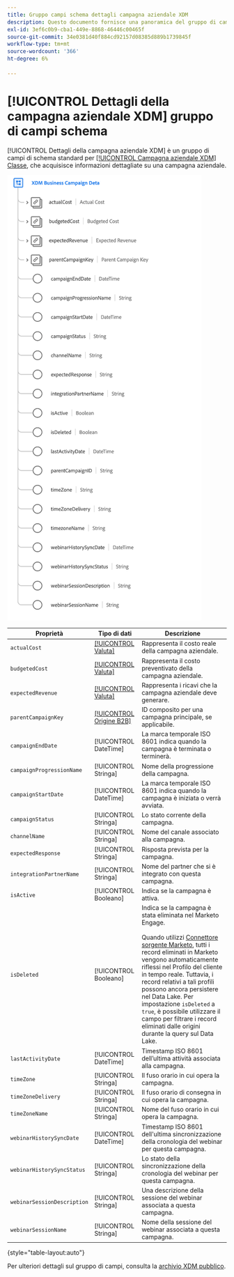 ```yaml
---
title: Gruppo campi schema dettagli campagna aziendale XDM
description: Questo documento fornisce una panoramica del gruppo di campi dello schema Dettagli campagna aziendale XDM.
exl-id: 3ef6c0b9-cba1-449e-8868-46446c00465f
source-git-commit: 34e0381d40f884cd92157d08385d889b1739845f
workflow-type: tm+mt
source-wordcount: '366'
ht-degree: 6%

---
```


# [!UICONTROL Dettagli della campagna aziendale XDM] gruppo di campi schema

[!UICONTROL Dettagli della campagna aziendale XDM] è un gruppo di campi di schema standard per [[!UICONTROL Campagna aziendale XDM] Classe](../../classes/b2b/business-campaign.md), che acquisisce informazioni dettagliate su una campagna aziendale.

![Struttura del gruppo di campi Dettagli campagna aziendale XDM visualizzato nell’interfaccia utente](../../images/field-groups/b2b/business-campaign-details.png)

| Proprietà | Tipo di dati | Descrizione |
| --- | --- | --- |
| `actualCost` | [[!UICONTROL Valuta]](../../data-types/currency.md) | Rappresenta il costo reale della campagna aziendale. |
| `budgetedCost` | [[!UICONTROL Valuta]](../../data-types/currency.md) | Rappresenta il costo preventivato della campagna aziendale. |
| `expectedRevenue` | [[!UICONTROL Valuta]](../../data-types/currency.md) | Rappresenta i ricavi che la campagna aziendale deve generare. |
| `parentCampaignKey` | [[!UICONTROL Origine B2B]](../../data-types/b2b-source.md) | ID composito per una campagna principale, se applicabile. |
| `campaignEndDate` | [!UICONTROL DateTime] | La marca temporale ISO 8601 indica quando la campagna è terminata o terminerà. |
| `campaignProgressionName` | [!UICONTROL Stringa] | Nome della progressione della campagna. |
| `campaignStartDate` | [!UICONTROL DateTime] | La marca temporale ISO 8601 indica quando la campagna è iniziata o verrà avviata. |
| `campaignStatus` | [!UICONTROL Stringa] | Lo stato corrente della campagna. |
| `channelName` | [!UICONTROL Stringa] | Nome del canale associato alla campagna. |
| `expectedResponse` | [!UICONTROL Stringa] | Risposta prevista per la campagna. |
| `integrationPartnerName` | [!UICONTROL Stringa] | Nome del partner che si è integrato con questa campagna. |
| `isActive` | [!UICONTROL Booleano] | Indica se la campagna è attiva. |
| `isDeleted` | [!UICONTROL Booleano] | Indica se la campagna è stata eliminata nel Marketo Engage.<br><br>Quando utilizzi [Connettore sorgente Marketo](../../../sources/connectors/adobe-applications/marketo/marketo.md), tutti i record eliminati in Marketo vengono automaticamente riflessi nel Profilo del cliente in tempo reale. Tuttavia, i record relativi a tali profili possono ancora persistere nel Data Lake. Per impostazione `isDeleted` a `true`, è possibile utilizzare il campo per filtrare i record eliminati dalle origini durante la query sul Data Lake. |
| `lastActivityDate` | [!UICONTROL DateTime] | Timestamp ISO 8601 dell’ultima attività associata alla campagna. |
| `timeZone` | [!UICONTROL Stringa] | Il fuso orario in cui opera la campagna. |
| `timeZoneDelivery` | [!UICONTROL Stringa] | Il fuso orario di consegna in cui opera la campagna. |
| `timeZoneName` | [!UICONTROL Stringa] | Nome del fuso orario in cui opera la campagna. |
| `webinarHistorySyncDate` | [!UICONTROL DateTime] | Timestamp ISO 8601 dell&#39;ultima sincronizzazione della cronologia del webinar per questa campagna. |
| `webinarHistorySyncStatus` | [!UICONTROL Stringa] | Lo stato della sincronizzazione della cronologia del webinar per questa campagna. |
| `webinarSessionDescription` | [!UICONTROL Stringa] | Una descrizione della sessione del webinar associata a questa campagna. |
| `webinarSessionName` | [!UICONTROL Stringa] | Nome della sessione del webinar associata a questa campagna. |

{style=&quot;table-layout:auto&quot;}

Per ulteriori dettagli sul gruppo di campi, consulta la [archivio XDM pubblico](https://github.com/adobe/xdm/blob/master/components/fieldgroups/campaign/campaign-details.schema.json).
